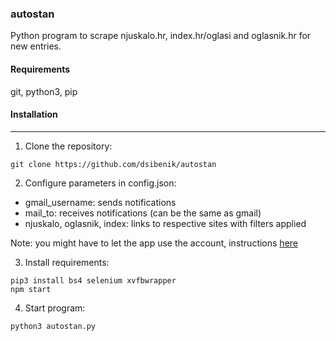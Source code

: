 ### autostan
Python program to scrape njuskalo.hr, index.hr/oglasi and oglasnik.hr for new entries.

#### Requirements
git, python3, pip

#### Installation
------
1. Clone the repository:
```
git clone https://github.com/dsibenik/autostan
```

2. Configure parameters in config.json:
- gmail_username: sends notifications
- mail_to: receives notifications (can be the same as gmail)
- njuskalo, oglasnik, index: links to respective sites with filters applied

Note: you might have to let the app use the account, instructions [here](https://support.google.com/accounts/answer/6010255?hl=en)

3. Install requirements:
```
pip3 install bs4 selenium xvfbwrapper
npm start
```

4. Start program:
```
python3 autostan.py
```